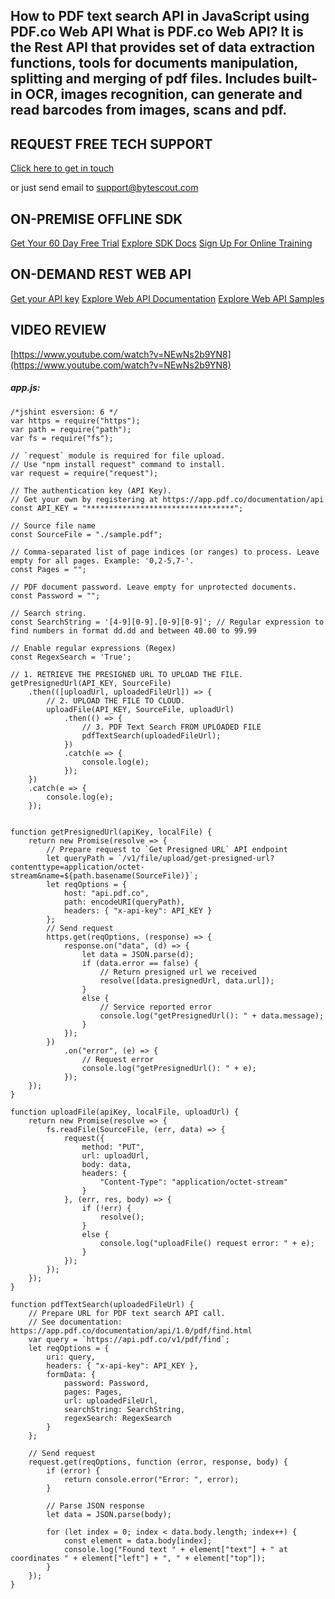 ## How to PDF text search API in JavaScript using PDF.co Web API What is PDF.co Web API? It is the Rest API that provides set of data extraction functions, tools for documents manipulation, splitting and merging of pdf files. Includes built-in OCR, images recognition, can generate and read barcodes from images, scans and pdf.

## REQUEST FREE TECH SUPPORT

[Click here to get in touch](https://bytescout.zendesk.com/hc/en-us/requests/new?subject=PDF.co%20Web%20API%20Question)

or just send email to [support@bytescout.com](mailto:support@bytescout.com?subject=PDF.co%20Web%20API%20Question) 

## ON-PREMISE OFFLINE SDK 

[Get Your 60 Day Free Trial](https://bytescout.com/download/web-installer?utm_source=github-readme)
[Explore SDK Docs](https://bytescout.com/documentation/index.html?utm_source=github-readme)
[Sign Up For Online Training](https://academy.bytescout.com/)


## ON-DEMAND REST WEB API

[Get your API key](https://pdf.co/documentation/api?utm_source=github-readme)
[Explore Web API Documentation](https://pdf.co/documentation/api?utm_source=github-readme)
[Explore Web API Samples](https://github.com/bytescout/ByteScout-SDK-SourceCode/tree/master/PDF.co%20Web%20API)

## VIDEO REVIEW

[https://www.youtube.com/watch?v=NEwNs2b9YN8](https://www.youtube.com/watch?v=NEwNs2b9YN8)




<!-- code block begin -->

##### **app.js:**
    
```
/*jshint esversion: 6 */
var https = require("https");
var path = require("path");
var fs = require("fs");

// `request` module is required for file upload.
// Use "npm install request" command to install.
var request = require("request");

// The authentication key (API Key).
// Get your own by registering at https://app.pdf.co/documentation/api
const API_KEY = "*********************************";

// Source file name
const SourceFile = "./sample.pdf";

// Comma-separated list of page indices (or ranges) to process. Leave empty for all pages. Example: '0,2-5,7-'.
const Pages = "";

// PDF document password. Leave empty for unprotected documents.
const Password = "";

// Search string. 
const SearchString = '[4-9][0-9].[0-9][0-9]'; // Regular expression to find numbers in format dd.dd and between 40.00 to 99.99

// Enable regular expressions (Regex) 
const RegexSearch = 'True';

// 1. RETRIEVE THE PRESIGNED URL TO UPLOAD THE FILE.
getPresignedUrl(API_KEY, SourceFile)
    .then(([uploadUrl, uploadedFileUrl]) => {
        // 2. UPLOAD THE FILE TO CLOUD.
        uploadFile(API_KEY, SourceFile, uploadUrl)
            .then(() => {
                // 3. PDF Text Search FROM UPLOADED FILE
                pdfTextSearch(uploadedFileUrl);
            })
            .catch(e => {
                console.log(e);
            });
    })
    .catch(e => {
        console.log(e);
    });


function getPresignedUrl(apiKey, localFile) {
    return new Promise(resolve => {
        // Prepare request to `Get Presigned URL` API endpoint
        let queryPath = `/v1/file/upload/get-presigned-url?contenttype=application/octet-stream&name=${path.basename(SourceFile)}`;
        let reqOptions = {
            host: "api.pdf.co",
            path: encodeURI(queryPath),
            headers: { "x-api-key": API_KEY }
        };
        // Send request
        https.get(reqOptions, (response) => {
            response.on("data", (d) => {
                let data = JSON.parse(d);
                if (data.error == false) {
                    // Return presigned url we received
                    resolve([data.presignedUrl, data.url]);
                }
                else {
                    // Service reported error
                    console.log("getPresignedUrl(): " + data.message);
                }
            });
        })
            .on("error", (e) => {
                // Request error
                console.log("getPresignedUrl(): " + e);
            });
    });
}

function uploadFile(apiKey, localFile, uploadUrl) {
    return new Promise(resolve => {
        fs.readFile(SourceFile, (err, data) => {
            request({
                method: "PUT",
                url: uploadUrl,
                body: data,
                headers: {
                    "Content-Type": "application/octet-stream"
                }
            }, (err, res, body) => {
                if (!err) {
                    resolve();
                }
                else {
                    console.log("uploadFile() request error: " + e);
                }
            });
        });
    });
}

function pdfTextSearch(uploadedFileUrl) {
    // Prepare URL for PDF text search API call.
    // See documentation: https://app.pdf.co/documentation/api/1.0/pdf/find.html
    var query = `https://api.pdf.co/v1/pdf/find`;
    let reqOptions = {
        uri: query,
        headers: { "x-api-key": API_KEY },
        formData: {
            password: Password,
            pages: Pages,
            url: uploadedFileUrl,
            searchString: SearchString,
            regexSearch: RegexSearch
        }
    };

    // Send request
    request.get(reqOptions, function (error, response, body) {
        if (error) {
            return console.error("Error: ", error);
        }

        // Parse JSON response
        let data = JSON.parse(body);

        for (let index = 0; index < data.body.length; index++) {
            const element = data.body[index];
            console.log("Found text " + element["text"] + " at coordinates " + element["left"] + ", " + element["top"]);
        }
    });
}
```

<!-- code block end -->
